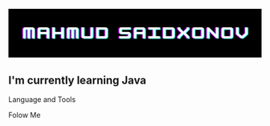 ![Header](https://github.com/MahmudSaidxonov/MahmudSaidxonov/blob/main/assets/Screenshot%20from%202023-01-05%2011-08-18.png)

## I'm currently learning Java

Language and Tools

Folow Me